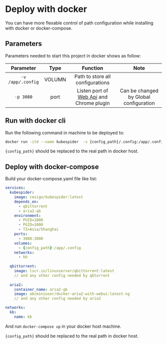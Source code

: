 # Deploy with docker

You can have more flexable control of path configuration while installing with docker or docker-compose.

## Parameters

Parameters needed to start this project in docker shows as follow:

|Parameter|Type|Function|Note|
|:---:|:---:|:---:|:---:|
|`-v /app/.config`|VOLUMN|Path to store all configurations||
|`-p 3080`|port|Listen port of [Web Api](../../../zh/user_guide/api_docs/README.md) and Chrome plugin|Can be changed by Global configuration|

## Run with docker cli

Run the following command in machine to be deployed to:

```bash
docker run -itd --name kubespider  -v {config_path}/.config:/app/.config -p 3080:3080 cesign/kubespider:latest
```

`{config_path}` should be replaced to the real path in docker host.

## Deploy with docker-compose

Build your docker-compose.yaml file like list:

```yaml
services:
  kubespider:
    image: cesign/kubespider:latest
    depends_on:
      - qbittorrent
      - aria2-qb
    environment:
      - PUID=1000
      - PGID=1000
      - TZ=Asia/Shanghai
    ports:
      - 3080:3080
    volumes:
      - {config_path}:/app/.config
    networks:
      - kb
  
  qbittorrent:
    image: lscr.io/linuxserver/qbittorrent:latest
    // and any other config needed by qbtorrent
    
  aria2:
    container_name: aria2-qb
    image: abcminiuser/docker-aria2-with-webui:latest-ng
    // and any other config needed by aria2

networks:
  kb:
    name: kb
```

And run `docker-compose up` in your docker host machine.

`{config_path}` should be replaced to the real path in docker host.
